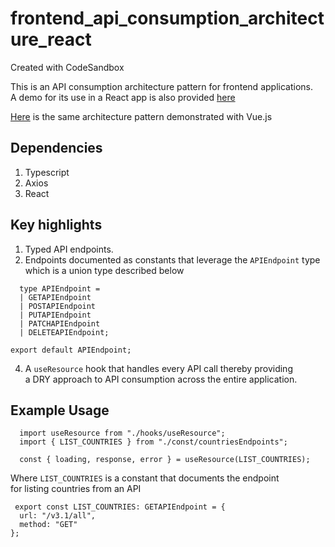 # frontend_api_consumption_architecture_react
Created with CodeSandbox

This is an API consumption architecture pattern for frontend applications. <br>
A demo for its use in a React app is also provided <a href="https://codesandbox.io/s/github/timothyokooboh/frontend_api_consumption_architecture_react" target="_blank">here</a>

<a href="https://github.com/timothyokooboh/frontend_rest_api_consumption_architecture_vue">Here</a> is the same architecture pattern demonstrated with Vue.js

## Dependencies
1. Typescript
2. Axios
3. React

## Key highlights
1. Typed API endpoints.
2. Endpoints documented as constants that leverage the `APIEndpoint` type <br>
which is a union type described below<br>
```
  type APIEndpoint =
  | GETAPIEndpoint
  | POSTAPIEndpoint
  | PUTAPIEndpoint
  | PATCHAPIEndpoint
  | DELETEAPIEndpoint;

export default APIEndpoint;
```
4. A `useResource` hook that handles every API call thereby providing <br> a DRY approach to API consumption
across the entire application.

## Example Usage
```
  import useResource from "./hooks/useResource";
  import { LIST_COUNTRIES } from "./const/countriesEndpoints";

  const { loading, response, error } = useResource(LIST_COUNTRIES);
```
Where `LIST_COUNTRIES` is a constant that documents the endpoint <br>
for listing countries from an API
```
 export const LIST_COUNTRIES: GETAPIEndpoint = {
  url: "/v3.1/all",
  method: "GET"
};
```
